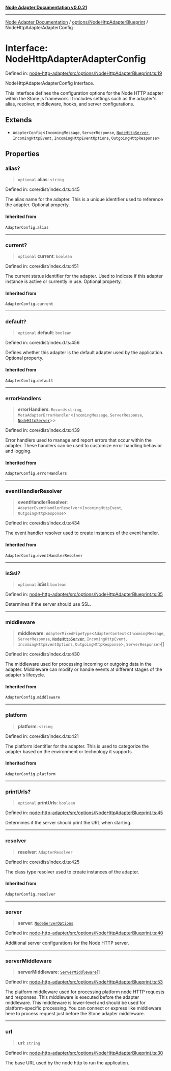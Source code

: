 [**Node Adapter Documentation v0.0.21**](../../../README.md)

***

[Node Adapter Documentation](../../../modules.md) / [options/NodeHttpAdapterBlueprint](../README.md) / NodeHttpAdapterAdapterConfig

# Interface: NodeHttpAdapterAdapterConfig

Defined in: [node-http-adapter/src/options/NodeHttpAdapterBlueprint.ts:19](https://github.com/stonemjs/node-http-adapter/blob/a82d44fdef9d2985fec1e632575aee7065c1c3af/src/options/NodeHttpAdapterBlueprint.ts#L19)

NodeHttpAdapterAdapterConfig Interface.

This interface defines the configuration options for the Node HTTP adapter
within the Stone.js framework. It includes settings such as the adapter's alias,
resolver, middleware, hooks, and server configurations.

## Extends

- `AdapterConfig`\<`IncomingMessage`, `ServerResponse`, [`NodeHttpServer`](../../../declarations/type-aliases/NodeHttpServer.md), `IncomingHttpEvent`, `IncomingHttpEventOptions`, `OutgoingHttpResponse`\>

## Properties

### alias?

> `optional` **alias**: `string`

Defined in: core/dist/index.d.ts:445

The alias name for the adapter.
This is a unique identifier used to reference the adapter.
Optional property.

#### Inherited from

`AdapterConfig.alias`

***

### current?

> `optional` **current**: `boolean`

Defined in: core/dist/index.d.ts:451

The current status identifier for the adapter.
Used to indicate if this adapter instance is active or currently in use.
Optional property.

#### Inherited from

`AdapterConfig.current`

***

### default?

> `optional` **default**: `boolean`

Defined in: core/dist/index.d.ts:456

Defines whether this adapter is the default adapter used by the application.
Optional property.

#### Inherited from

`AdapterConfig.default`

***

### errorHandlers

> **errorHandlers**: `Record`\<`string`, `MetaAdapterErrorHandler`\<`IncomingMessage`, `ServerResponse`, [`NodeHttpServer`](../../../declarations/type-aliases/NodeHttpServer.md)\>\>

Defined in: core/dist/index.d.ts:439

Error handlers used to manage and report errors that occur within the adapter.
These handlers can be used to customize error handling behavior and logging.

#### Inherited from

`AdapterConfig.errorHandlers`

***

### eventHandlerResolver

> **eventHandlerResolver**: `AdapterEventHandlerResolver`\<`IncomingHttpEvent`, `OutgoingHttpResponse`\>

Defined in: core/dist/index.d.ts:434

The event handler resolver used to create instances of the event handler.

#### Inherited from

`AdapterConfig.eventHandlerResolver`

***

### isSsl?

> `optional` **isSsl**: `boolean`

Defined in: [node-http-adapter/src/options/NodeHttpAdapterBlueprint.ts:35](https://github.com/stonemjs/node-http-adapter/blob/a82d44fdef9d2985fec1e632575aee7065c1c3af/src/options/NodeHttpAdapterBlueprint.ts#L35)

Determines if the server should use SSL.

***

### middleware

> **middleware**: `AdapterMixedPipeType`\<`AdapterContext`\<`IncomingMessage`, `ServerResponse`, [`NodeHttpServer`](../../../declarations/type-aliases/NodeHttpServer.md), `IncomingHttpEvent`, `IncomingHttpEventOptions`, `OutgoingHttpResponse`\>, `ServerResponse`\>[]

Defined in: core/dist/index.d.ts:430

The middleware used for processing incoming or outgoing data in the adapter.
Middleware can modify or handle events at different stages of the adapter's lifecycle.

#### Inherited from

`AdapterConfig.middleware`

***

### platform

> **platform**: `string`

Defined in: core/dist/index.d.ts:421

The platform identifier for the adapter.
This is used to categorize the adapter based on the environment or technology it supports.

#### Inherited from

`AdapterConfig.platform`

***

### printUrls?

> `optional` **printUrls**: `boolean`

Defined in: [node-http-adapter/src/options/NodeHttpAdapterBlueprint.ts:45](https://github.com/stonemjs/node-http-adapter/blob/a82d44fdef9d2985fec1e632575aee7065c1c3af/src/options/NodeHttpAdapterBlueprint.ts#L45)

Determines if the server should print the URL when starting.

***

### resolver

> **resolver**: `AdapterResolver`

Defined in: core/dist/index.d.ts:425

The class type resolver used to create instances of the adapter.

#### Inherited from

`AdapterConfig.resolver`

***

### server

> **server**: [`NodeServerOptions`](../../../declarations/type-aliases/NodeServerOptions.md)

Defined in: [node-http-adapter/src/options/NodeHttpAdapterBlueprint.ts:40](https://github.com/stonemjs/node-http-adapter/blob/a82d44fdef9d2985fec1e632575aee7065c1c3af/src/options/NodeHttpAdapterBlueprint.ts#L40)

Additional server configurations for the Node HTTP server.

***

### serverMiddleware

> **serverMiddleware**: [`ServerMiddleware`](../../../declarations/type-aliases/ServerMiddleware.md)[]

Defined in: [node-http-adapter/src/options/NodeHttpAdapterBlueprint.ts:53](https://github.com/stonemjs/node-http-adapter/blob/a82d44fdef9d2985fec1e632575aee7065c1c3af/src/options/NodeHttpAdapterBlueprint.ts#L53)

The platform middleware used for processing platform node HTTP requests and responses.
This middleware is executed before the adapter middleware.
This middleware is lower-level and should be used for platform-specific processing.
You can connect or express like middleware here to process request just before the Stone adapter middleware.

***

### url

> **url**: `string`

Defined in: [node-http-adapter/src/options/NodeHttpAdapterBlueprint.ts:30](https://github.com/stonemjs/node-http-adapter/blob/a82d44fdef9d2985fec1e632575aee7065c1c3af/src/options/NodeHttpAdapterBlueprint.ts#L30)

The base URL used by the node http to run the application.

